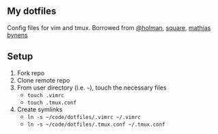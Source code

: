## My dotfiles
Config files for vim and tmux. Borrowed from [@holman](https://github.com/holman/dotfiles), [square](https://github.com/square/maximum-awesome), [mathias bynens](https://github.com/mathiasbynens/dotfiles)

## Setup
1. Fork repo
2. Clone remote repo
3. From user directory (i.e. `~`), touch the necessary files
   * `touch .vimrc`
   * `touch .tmux.conf`
4. Create symlinks
   * `ln -s ~/code/dotfiles/.vimrc ~/.vimrc`
   * `ln -s ~/code/dotfiles/.tmux.conf ~/.tmux.conf`
